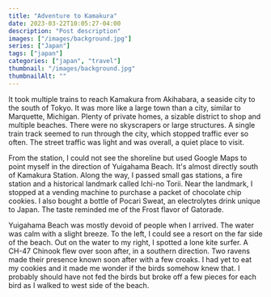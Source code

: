 ```yaml
---
title: "Adventure to Kamakura"
date: 2023-03-22T10:05:27-04:00
description: "Post description"
images: ["/images/background.jpg"]
series: ["Japan"]
tags: ["japan"]
categories: ["japan", "travel"]
thumbnail: "/images/background.jpg"
thumbnailAlt: ""
---
```


It took multiple trains to reach Kamakura from Akihabara, a seaside city to the south of Tokyo. It was more like a large town than a city, similar to Marquette, Michigan. Plenty of private homes, a sizable district to shop and multiple beaches. There were no skyscrapers or large structures. A single train track seemed to run through the city, which stopped traffic ever so often. The street traffic was light and was overall, a quiet place to visit.

From the station, I could not see the shoreline but used Google Maps to point myself in the direction of Yuigahama Beach. It's almost directly south of Kamakura Station. Along the way, I passed small gas stations, a fire station and a historical landmark called Ichi-no Torii. Near the landmark, I stopped at a vending machine to purchase a packet of chocolate chip cookies. I also bought a bottle of Pocari Sweat, an electrolytes drink unique to Japan. The taste reminded me of the Frost flavor of Gatorade.

Yuigahama Beach was mostly devoid of people when I arrived. The water was calm with a slight breeze. To the left, I could see a resort on the far side of the beach. Out on the water to my right, I spotted a lone kite surfer. A CH-47 Chinook flew over soon after, in a southern direction. Two ravens made their presence known soon after with a few croaks. I had yet to eat my cookies and it made me wonder if the birds somehow knew that. I probably should have not fed the birds but broke off a few pieces for each bird as I walked to west side of the beach.

<!-- Went to Hasedera buddhist temple -->

<!-- Went to Komachi-dori Street -->

<!-- Tried matcha dongos -->

<!-- Had cup of chicken -->

<!-- Went to Tsurugaoka Hachiman-gū -->

<!-- Went to Meigetsu-in -->